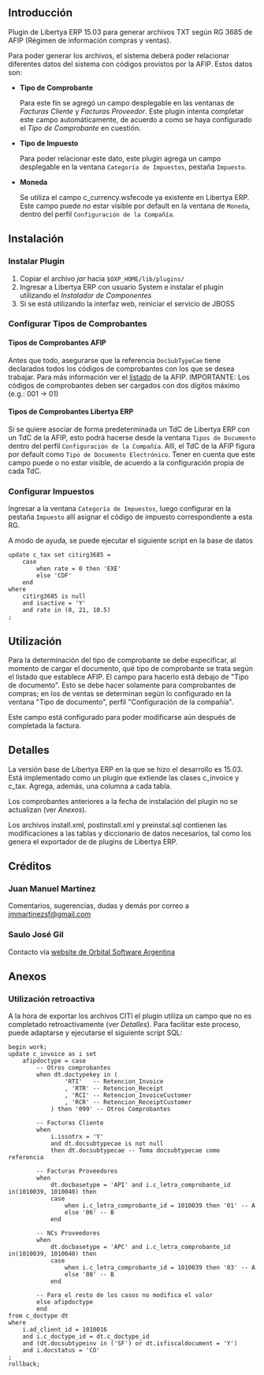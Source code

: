 ## Introducción

Plugin de Libertya ERP 15.03 para generar archivos TXT según RG 3685 de AFIP (Régimen de información compras y ventas).

Para poder generar los archivos, el sistema deberá poder relacionar diferentes datos del sistema con códigos provistos por la AFIP. Estos datos son:

* **Tipo de Comprobante**

    Para este fin se agregó un campo desplegable en las ventanas de *Facturas Cliente* y *Facturas Proveedor*. Este plugin intenta completar este campo automáticamente, de acuerdo a como se haya configurado el *Tipo de Comprobante* en cuestión.

* **Tipo de Impuesto**

    Para poder relacionar este dato, este plugin agrega un campo desplegable en la ventana `Categoría de Impuestos`, pestaña `Impuesto`.

* **Moneda**

    Se utiliza el campo c_currency.wsfecode ya existente en Libertya ERP. Este campo puede *no* estar visible por default en la ventana de `Moneda`, dentro del perfil `Configuración de la Compañía`.

## Instalación

### Instalar Plugin

1. Copiar el archivo *jar* hacia `$OXP_HOME/lib/plugins/`
2. Ingresar a Libertya ERP con usuario System e instalar el plugin utilizando el *Instalador de Componentes*
3. Si se está utilizando la interfaz web, reiniciar el servicio de JBOSS

### Configurar Tipos de Comprobantes

#### Tipos de Comprobantes AFIP

Antes que todo, asegurarse que la referencia `DocSubTypeCae` tiene declarados todos los códigos de comprobantes con los que se desea trabajar. Para más información ver el [listado](http://www.afip.gov.ar/efactura/documentos/TABLA%20TIPO%20COMPROBANTES%20V.0%20%2025082010.xls) de la AFIP. IMPORTANTE: Los códigos de comprobantes deben ser cargados con dos dígitos máximo (e.g.: 001 -> 01)

#### Tipos de Comprobantes Libertya ERP

Si se quiere asociar de forma predeterminada un TdC de Libertya ERP con un TdC de la AFIP, esto podrá hacerse desde la ventana `Tipos de Documento` dentro del perfil `Configuración de la Compañía`. Allí, el TdC de la AFIP figura por default como `Tipo de Documento Electrónico`. Tener en cuenta que este campo puede o no estar visible, de acuerdo a la configuración propia de cada TdC.

### Configurar Impuestos

Ingresar a la ventana `Categoría de Impuestos`, luego configurar en la pestaña `Impuesto` allí asignar el código de impuesto correspondiente a esta RG.

A modo de ayuda, se puede ejecutar el siguiente script en la base de datos

```
update c_tax set citirg3685 = 
	case 
		when rate = 0 then 'EXE' 
		else 'CDF' 
	end
where 
	citirg3685 is null 
	and isactive = 'Y'
	and rate in (0, 21, 10.5)
;
```

## Utilización

Para la determinación del tipo de comprobante se debe especificar, al momento de cargar el documento, qué tipo de comprobante se trata según el listado que establece AFIP. El campo para
hacerlo está debajo de "Tipo de documento". Esto se debe hacer solamente para comprobantes de compras; en los de ventas se determinan según lo configurado en la ventana "Tipo de documento",
perfil "Configuración de la compañía".

Este campo está configurado para poder modificarse aún después de completada la factura.

## Detalles

La versión base de Libertya ERP en la que se hizo el desarrollo es 15.03. Está implementado como un plugin que extiende las clases c_invoice y c_tax. Agrega, además, una columna a cada tabla.

Los comprobantes anteriores a la fecha de instalación del plugin no se actualizan (ver *Anexos*).

Los archivos install.xml, postinstall.xml y preinstal.sql contienen las modificaciones a las tablas y diccionario de datos necesarios, tal como los genera el exportador de de plugins 
de Libertya ERP.

## Créditos

### Juan Manuel Martínez
Comentarios, sugerencias, dudas y demás por correo a jmmartinezsf@gmail.com

### Saulo José Gil 

Contacto vía [website de Orbital Software Argentina](http://www.orbital.com.ar)

## Anexos

### Utilización retroactiva

A la hora de exportar los archivos CITI el plugin utiliza un campo que no es completado retroactivamente (ver *Detalles*). Para facilitar este proceso, puede adaptarse y ejecutarse el siguiente script SQL:

```
begin work;
update c_invoice as i set 
	afipdoctype = case
		-- Otros comprobantes
		when dt.doctypekey in (
				'RTI'	-- Retencion_Invoice
				, 'RTR' -- Retencion_Receipt
				, 'RCI' -- Retencion_InvoiceCustomer
				, 'RCR' -- Retencion_ReceiptCustomer
			) then '099' -- Otros Comprobantes
		
		-- Facturas Cliente
		when 
			i.issotrx = 'Y' 
			and dt.docsubtypecae is not null 
			then dt.docsubtypecae -- Toma docsubtypecae como referencia

		-- Facturas Proveedores
		when 
			dt.docbasetype = 'API' and i.c_letra_comprobante_id in(1010039, 1010040) then
			case
				when i.c_letra_comprobante_id = 1010039 then '01' -- A
				else '06' -- B				
			end

		-- NCs Proveedores
		when 
			dt.docbasetype = 'APC' and i.c_letra_comprobante_id in(1010039, 1010040) then
			case	
				when i.c_letra_comprobante_id = 1010039 then '03' -- A
				else '08' -- B				
			end

		-- Para el resto de los casos no modifica el valor	
		else afipdoctype 
		end 
from c_doctype dt 
where
	i.ad_client_id = 1010016
	and i.c_doctype_id = dt.c_doctype_id
	and (dt.docsubtypeinv in ('SF') or dt.isfiscaldocument = 'Y')
	and i.docstatus = 'CO'
;
rollback;
```

